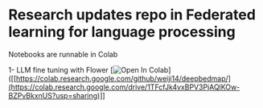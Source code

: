 # Research updates repo in Federated learning for language processing

Notebooks are runnable in Colab

1- LLM fine tuning with Flower [![Open In Colab](https://colab.research.google.com/assets/colab-badge.svg)]([[https://colab.research.google.com/github/weiji14/deepbedmap/](https://colab.research.google.com/drive/1TFcfJk4vxBPV3PjAQlKOw-BZPvBkxnUS?usp=sharing)]]
